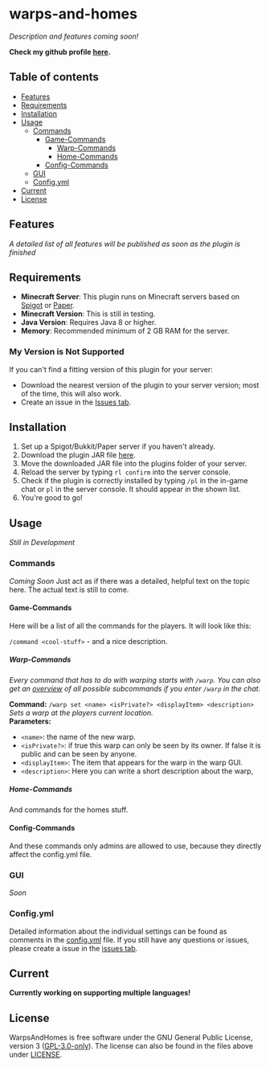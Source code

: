 # warps-and-homes
_Description and features coming soon!_

**Check my github profile [here](https://github.com/AwayAllay).**

## Table of contents
- [Features](#features)
- [Requirements](#requirements)
- [Installation](#installation)
- [Usage](#usage)
  - [Commands](#commands)
    - [Game-Commands](#game-commands)
      - [Warp-Commands](#warp-commands)
      - [Home-Commands](#home-commands)
    - [Config-Commands](#config-commands)
  - [GUI](#gui)
  - [Config.yml](#configyml)
- [Current](#current)
- [License](#license)

## Features
_A detailed list of all features will be published as soon as the plugin is finished_

## Requirements

- **Minecraft Server**: This plugin runs on Minecraft servers based on [Spigot](https://www.spigotmc.org/) or [Paper](https://papermc.io/).
- **Minecraft Version**: This is still in testing.
- **Java Version**: Requires Java 8 or higher.
- **Memory**: Recommended minimum of 2 GB RAM for the server.
### My Version is Not Supported

If you can't find a fitting version of this plugin for your server:

- Download the nearest version of the plugin to your server version; most of the time, this will also work.
- Create an issue in the [Issues tab](https://github.com/AwayAllay/warps-and-homes/issues).

## Installation

1. Set up a Spigot/Bukkit/Paper server if you haven't already.
2. Download the plugin JAR file [here](https://github.com/AwayAllay).
3. Move the downloaded JAR file into the plugins folder of your server.
4. Reload the server by typing `rl confirm` into the server console.
5. Check if the plugin is correctly installed by typing `/pl` in the in-game chat or `pl` in the server console. It should appear in the shown list.
6. You're good to go!

## Usage
_Still in Development_
### Commands
_Coming Soon_
Just act as if there was a detailed, helpful text on the topic here. The actual text is still to come.

#### Game-Commands
Here will be a list of all the commands for the players. It will look like this:

`/command <cool-stuff>` - and a nice description.

##### Warp-Commands
_Every command that has to do with warping starts with `/warp`. 
You can also get an [overview](https://github.com/AwayAllay/warps-and-homes/blob/main/src/main/resources/warpCommands.png)
of all possible subcommands if you enter `/warp` in the chat._

**Command:** `/warp set <name> <isPrivate?> <displayItem> <description>`  
_Sets a warp at the players current location._  
**Parameters:** 
- `<name>`: the name of the new warp.
- `<isPrivate?>`: if true this warp can only be seen by its owner. If false it is public and can be seen by anyone.
- `<displayItem>`: The item that appears for the warp in the warp GUI.
- `<description>`: Here you can write a short description about the warp,

##### Home-Commands
And commands for the homes stuff.

#### Config-Commands

And these commands only admins are allowed to use, because they directly affect the config.yml file.

### GUI
_Soon_
### Config.yml
Detailed information about the individual settings can be found as comments in the 
[config.yml](https://github.com/AwayAllay/warps-and-homes/blob/main/src/main/resources/config.yml) file. If you 
still have any questions or issues, please create a issue in the [issues tab](https://github.com/AwayAllay/warps-and-homes/issues).

## Current
**Currently working on supporting multiple languages!**
## License
WarpsAndHomes is free software under the GNU General Public License, version 3 ([GPL-3.0-only](https://www.gnu.org/licenses/gpl-3.0.html)).
The license can also be found in the files above under [LICENSE](https://github.com/AwayAllay/warps-and-homes/blob/main/LICENSE).

